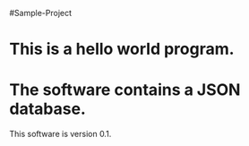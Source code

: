 #Sample-Project
# This is a hello world program.


# The software contains a JSON database.  

This software is version 0.1. 
